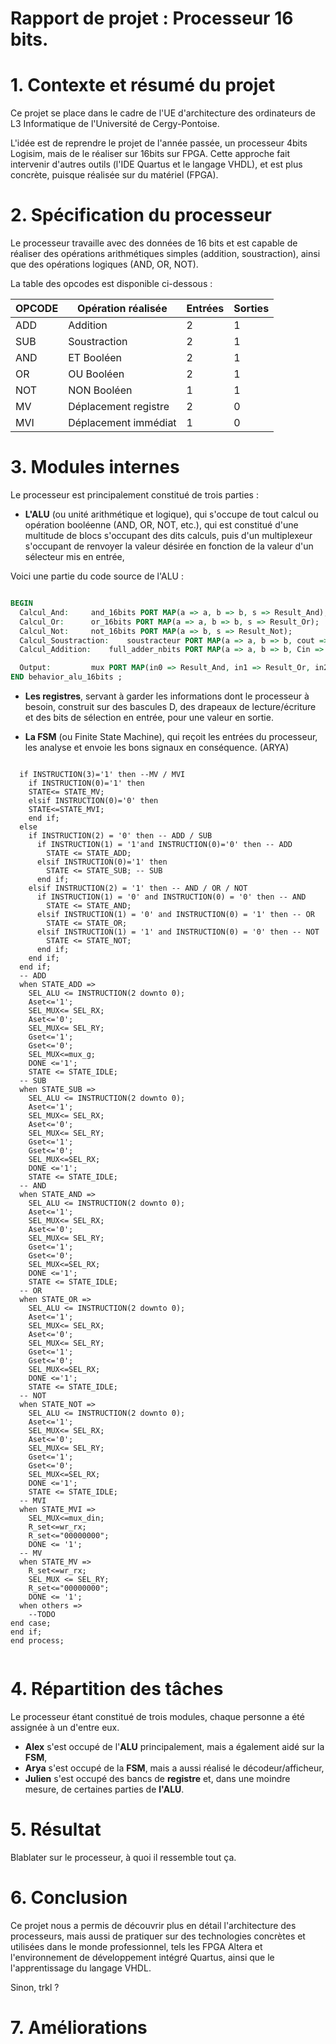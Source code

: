 # Rapport de projet : Processeur 16 bits.

# 1. Contexte et résumé du projet

  Ce projet se place dans le cadre de l'UE d'architecture des ordinateurs de L3 Informatique de l'Université de Cergy-Pontoise.

  L'idée est de reprendre le projet de l'année passée, un processeur 4bits Logisim, mais de le réaliser sur 16bits sur FPGA. Cette approche fait intervenir d'autres outils (l'IDE Quartus et le langage VHDL), et est plus concrète, puisque réalisée sur du matériel (FPGA).

# 2. Spécification du processeur

Le processeur travaille avec des données de 16 bits et est capable de réaliser des opérations arithmétiques simples (addition, soustraction), ainsi que des opérations logiques (AND, OR, NOT).

La table des opcodes est disponible ci-dessous :

| OPCODE | Opération réalisée | Entrées | Sorties |
|--------|--------------------|---------|---------|
| ADD    | Addition           | 2       | 1       |
| SUB    | Soustraction       | 2       | 1       |
| AND    | ET Booléen         | 2       | 1       |
| OR     | OU Booléen         | 2       | 1       |
| NOT    | NON Booléen        | 1       | 1       |
| MV     | Déplacement registre | 2 | 0 |
| MVI    | Déplacement immédiat | 1 | 0 |

# 3. Modules internes

  Le processeur est principalement constitué de trois parties :

  * __L'ALU__ (ou unité arithmétique et logique), qui s'occupe de tout calcul ou opération booléenne (AND, OR, NOT, etc.), qui est constitué d'une multitude de blocs s'occupant des dits calculs, puis d'un multiplexeur s'occupant de renvoyer la valeur désirée en fonction de la valeur d'un sélecteur mis en entrée,

  Voici une partie du code source de l'ALU :

  ```vhdl

  BEGIN
  	Calcul_And:		and_16bits PORT MAP(a => a, b => b, s => Result_And);
  	Calcul_Or:		or_16bits PORT MAP(a => a, b => b, s => Result_Or);
  	Calcul_Not:		not_16bits PORT MAP(a => b, s => Result_Not);
  	Calcul_Soustraction:	soustracteur PORT MAP(a => a, b => b, cout => Cout_Soustraction, s => Result_Soustraction);
  	Calcul_Addition:	full_adder_nbits PORT MAP(a => a, b => b, Cin => '0', Cout => Cout_Addition, s => Result_Addition);

  	Output:			mux PORT MAP(in0 => Result_And, in1 => Result_Or, in2 => Result_Not, in3 => Result_Soustraction, 							in4 => Result_Addition, in5 => "0000000000000000", in6 => "0000000000000000", in7 							=> "0000000000000000", out1 => s, sel => sel);
  END behavior_alu_16bits ;

  ```

  * __Les registres__, servant à garder les informations dont le processeur à besoin, construit sur des bascules D, des drapeaux de lecture/écriture et des bits de sélection en entrée, pour une valeur en sortie.


  * __La FSM__ (ou Finite State Machine), qui reçoit les entrées du processeur, les analyse et envoie les bons signaux en conséquence. (ARYA)

  ```

    if INSTRUCTION(3)='1' then --MV / MVI
      if INSTRUCTION(0)='1' then
      STATE<= STATE_MV;
      elsif INSTRUCTION(0)='0' then
      STATE<=STATE_MVI;
      end if;
    else
      if INSTRUCTION(2) = '0' then -- ADD / SUB
        if INSTRUCTION(1) = '1'and INSTRUCTION(0)='0' then -- ADD
          STATE <= STATE_ADD;
        elsif INSTRUCTION(0)='1' then
          STATE <= STATE_SUB; -- SUB
        end if;
      elsif INSTRUCTION(2) = '1' then -- AND / OR / NOT
        if INSTRUCTION(1) = '0' and INSTRUCTION(0) = '0' then -- AND
          STATE <= STATE_AND;
        elsif INSTRUCTION(1) = '0' and INSTRUCTION(0) = '1' then -- OR
          STATE <= STATE_OR;
        elsif INSTRUCTION(1) = '1' and INSTRUCTION(0) = '0' then -- NOT
          STATE <= STATE_NOT;
        end if;
      end if;
    end if;
    -- ADD
    when STATE_ADD =>
      SEL_ALU <= INSTRUCTION(2 downto 0);
      Aset<='1';
      SEL_MUX<= SEL_RX;
      Aset<='0';
      SEL_MUX<= SEL_RY;
      Gset<='1';
      Gset<='0';
      SEL_MUX<=mux_g;
      DONE <='1';
      STATE <= STATE_IDLE;
    -- SUB
    when STATE_SUB =>
      SEL_ALU <= INSTRUCTION(2 downto 0);
      Aset<='1';
      SEL_MUX<= SEL_RX;
      Aset<='0';
      SEL_MUX<= SEL_RY;
      Gset<='1';
      Gset<='0';
      SEL_MUX<=SEL_RX;
      DONE <='1';
      STATE <= STATE_IDLE;
    -- AND
    when STATE_AND =>
      SEL_ALU <= INSTRUCTION(2 downto 0);
      Aset<='1';
      SEL_MUX<= SEL_RX;
      Aset<='0';
      SEL_MUX<= SEL_RY;
      Gset<='1';
      Gset<='0';
      SEL_MUX<=SEL_RX;
      DONE <='1';
      STATE <= STATE_IDLE;
    -- OR
    when STATE_OR =>
      SEL_ALU <= INSTRUCTION(2 downto 0);
      Aset<='1';
      SEL_MUX<= SEL_RX;
      Aset<='0';
      SEL_MUX<= SEL_RY;
      Gset<='1';
      Gset<='0';
      SEL_MUX<=SEL_RX;
      DONE <='1';
      STATE <= STATE_IDLE;
    -- NOT
    when STATE_NOT =>
      SEL_ALU <= INSTRUCTION(2 downto 0);
      Aset<='1';
      SEL_MUX<= SEL_RX;
      Aset<='0';
      SEL_MUX<= SEL_RY;
      Gset<='1';
      Gset<='0';
      SEL_MUX<=SEL_RX;
      DONE <='1';
      STATE <= STATE_IDLE;
    -- MVI
    when STATE_MVI =>
      SEL_MUX<=mux_din;
      R_set<=wr_rx;
      R_set<="00000000";
      DONE <= '1';
    -- MV
    when STATE_MV =>
      R_set<=wr_rx;
      SEL_MUX <= SEL_RY;
      R_set<="00000000";
      DONE <= '1';
    when others =>
      --TODO
  end case;
  end if;
  end process;


  ```
# 4. Répartition des tâches

  Le processeur étant constitué de trois modules, chaque personne a été assignée à un d'entre eux.

  * __Alex__ s'est occupé de l'__ALU__ principalement, mais a également aidé sur la __FSM__,
  * __Arya__ s'est occupé de la __FSM__, mais a aussi réalisé le décodeur/afficheur,
  * __Julien__ s'est occupé des bancs de __registre__ et, dans une moindre mesure, de certaines parties de __l'ALU__.

# 5. Résultat

Blablater sur le processeur, à quoi il ressemble tout ça.

# 6. Conclusion

Ce projet nous a permis de découvrir plus en détail l'architecture des processeurs, mais aussi de pratiquer sur des technologies concrètes et utilisées dans le monde professionnel, tels les FPGA Altera et l'environnement de développement intégré Quartus, ainsi que le l'apprentissage du langage VHDL.

Sinon, trkl ?

# 7. Améliorations
